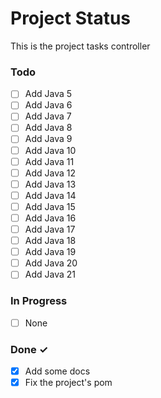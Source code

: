 # Project Status

This is the project tasks controller

### Todo

- [ ] Add Java 5
- [ ] Add Java 6
- [ ] Add Java 7
- [ ] Add Java 8
- [ ] Add Java 9
- [ ] Add Java 10
- [ ] Add Java 11
- [ ] Add Java 12
- [ ] Add Java 13
- [ ] Add Java 14
- [ ] Add Java 15
- [ ] Add Java 16
- [ ] Add Java 17
- [ ] Add Java 18
- [ ] Add Java 19
- [ ] Add Java 20
- [ ] Add Java 21

### In Progress

- [ ] None

### Done ✓

- [x] Add some docs
- [x] Fix the project's pom